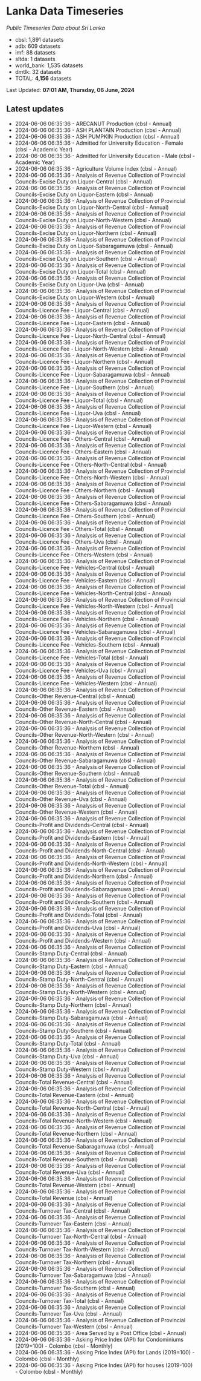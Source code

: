 # Lanka Data Timeseries
*Public Timeseries Data about Sri Lanka*

* cbsl: 1,891 datasets
* adb: 609 datasets
* imf: 88 datasets
* sltda: 1 datasets
* world_bank: 1,535 datasets
* dmtlk: 32 datasets
* TOTAL: **4,156** datasets

Last Updated: **07:01 AM, Thursday, 06 June, 2024**

## Latest updates

* 2024-06-06 06:35:36 - ARECANUT Production (cbsl - Annual)
* 2024-06-06 06:35:36 - ASH PLANTAIN Production (cbsl - Annual)
* 2024-06-06 06:35:36 - ASH PUMPKIN Production (cbsl - Annual)
* 2024-06-06 06:35:36 - Admitted for University Education - Female (cbsl - Academic Year)
* 2024-06-06 06:35:36 - Admitted for University Education - Male (cbsl - Academic Year)
* 2024-06-06 06:35:36 - Agriculture Volume Index (cbsl - Annual)
* 2024-06-06 06:35:36 - Analysis of Revenue Collection of Provincial Councils-Excise Duty on Liquor-Central (cbsl - Annual)
* 2024-06-06 06:35:36 - Analysis of Revenue Collection of Provincial Councils-Excise Duty on Liquor-Eastern (cbsl - Annual)
* 2024-06-06 06:35:36 - Analysis of Revenue Collection of Provincial Councils-Excise Duty on Liquor-North-Central (cbsl - Annual)
* 2024-06-06 06:35:36 - Analysis of Revenue Collection of Provincial Councils-Excise Duty on Liquor-North-Western (cbsl - Annual)
* 2024-06-06 06:35:36 - Analysis of Revenue Collection of Provincial Councils-Excise Duty on Liquor-Northern (cbsl - Annual)
* 2024-06-06 06:35:36 - Analysis of Revenue Collection of Provincial Councils-Excise Duty on Liquor-Sabaragamuwa (cbsl - Annual)
* 2024-06-06 06:35:36 - Analysis of Revenue Collection of Provincial Councils-Excise Duty on Liquor-Southern (cbsl - Annual)
* 2024-06-06 06:35:36 - Analysis of Revenue Collection of Provincial Councils-Excise Duty on Liquor-Total (cbsl - Annual)
* 2024-06-06 06:35:36 - Analysis of Revenue Collection of Provincial Councils-Excise Duty on Liquor-Uva (cbsl - Annual)
* 2024-06-06 06:35:36 - Analysis of Revenue Collection of Provincial Councils-Excise Duty on Liquor-Western (cbsl - Annual)
* 2024-06-06 06:35:36 - Analysis of Revenue Collection of Provincial Councils-Licence Fee - Liquor-Central (cbsl - Annual)
* 2024-06-06 06:35:36 - Analysis of Revenue Collection of Provincial Councils-Licence Fee - Liquor-Eastern (cbsl - Annual)
* 2024-06-06 06:35:36 - Analysis of Revenue Collection of Provincial Councils-Licence Fee - Liquor-North-Central (cbsl - Annual)
* 2024-06-06 06:35:36 - Analysis of Revenue Collection of Provincial Councils-Licence Fee - Liquor-North-Western (cbsl - Annual)
* 2024-06-06 06:35:36 - Analysis of Revenue Collection of Provincial Councils-Licence Fee - Liquor-Northern (cbsl - Annual)
* 2024-06-06 06:35:36 - Analysis of Revenue Collection of Provincial Councils-Licence Fee - Liquor-Sabaragamuwa (cbsl - Annual)
* 2024-06-06 06:35:36 - Analysis of Revenue Collection of Provincial Councils-Licence Fee - Liquor-Southern (cbsl - Annual)
* 2024-06-06 06:35:36 - Analysis of Revenue Collection of Provincial Councils-Licence Fee - Liquor-Total (cbsl - Annual)
* 2024-06-06 06:35:36 - Analysis of Revenue Collection of Provincial Councils-Licence Fee - Liquor-Uva (cbsl - Annual)
* 2024-06-06 06:35:36 - Analysis of Revenue Collection of Provincial Councils-Licence Fee - Liquor-Western (cbsl - Annual)
* 2024-06-06 06:35:36 - Analysis of Revenue Collection of Provincial Councils-Licence Fee - Others-Central (cbsl - Annual)
* 2024-06-06 06:35:36 - Analysis of Revenue Collection of Provincial Councils-Licence Fee - Others-Eastern (cbsl - Annual)
* 2024-06-06 06:35:36 - Analysis of Revenue Collection of Provincial Councils-Licence Fee - Others-North-Central (cbsl - Annual)
* 2024-06-06 06:35:36 - Analysis of Revenue Collection of Provincial Councils-Licence Fee - Others-North-Western (cbsl - Annual)
* 2024-06-06 06:35:36 - Analysis of Revenue Collection of Provincial Councils-Licence Fee - Others-Northern (cbsl - Annual)
* 2024-06-06 06:35:36 - Analysis of Revenue Collection of Provincial Councils-Licence Fee - Others-Sabaragamuwa (cbsl - Annual)
* 2024-06-06 06:35:36 - Analysis of Revenue Collection of Provincial Councils-Licence Fee - Others-Southern (cbsl - Annual)
* 2024-06-06 06:35:36 - Analysis of Revenue Collection of Provincial Councils-Licence Fee - Others-Total (cbsl - Annual)
* 2024-06-06 06:35:36 - Analysis of Revenue Collection of Provincial Councils-Licence Fee - Others-Uva (cbsl - Annual)
* 2024-06-06 06:35:36 - Analysis of Revenue Collection of Provincial Councils-Licence Fee - Others-Western (cbsl - Annual)
* 2024-06-06 06:35:36 - Analysis of Revenue Collection of Provincial Councils-Licence Fee - Vehicles-Central (cbsl - Annual)
* 2024-06-06 06:35:36 - Analysis of Revenue Collection of Provincial Councils-Licence Fee - Vehicles-Eastern (cbsl - Annual)
* 2024-06-06 06:35:36 - Analysis of Revenue Collection of Provincial Councils-Licence Fee - Vehicles-North-Central (cbsl - Annual)
* 2024-06-06 06:35:36 - Analysis of Revenue Collection of Provincial Councils-Licence Fee - Vehicles-North-Western (cbsl - Annual)
* 2024-06-06 06:35:36 - Analysis of Revenue Collection of Provincial Councils-Licence Fee - Vehicles-Northern (cbsl - Annual)
* 2024-06-06 06:35:36 - Analysis of Revenue Collection of Provincial Councils-Licence Fee - Vehicles-Sabaragamuwa (cbsl - Annual)
* 2024-06-06 06:35:36 - Analysis of Revenue Collection of Provincial Councils-Licence Fee - Vehicles-Southern (cbsl - Annual)
* 2024-06-06 06:35:36 - Analysis of Revenue Collection of Provincial Councils-Licence Fee - Vehicles-Total (cbsl - Annual)
* 2024-06-06 06:35:36 - Analysis of Revenue Collection of Provincial Councils-Licence Fee - Vehicles-Uva (cbsl - Annual)
* 2024-06-06 06:35:36 - Analysis of Revenue Collection of Provincial Councils-Licence Fee - Vehicles-Western (cbsl - Annual)
* 2024-06-06 06:35:36 - Analysis of Revenue Collection of Provincial Councils-Other Revenue-Central (cbsl - Annual)
* 2024-06-06 06:35:36 - Analysis of Revenue Collection of Provincial Councils-Other Revenue-Eastern (cbsl - Annual)
* 2024-06-06 06:35:36 - Analysis of Revenue Collection of Provincial Councils-Other Revenue-North-Central (cbsl - Annual)
* 2024-06-06 06:35:36 - Analysis of Revenue Collection of Provincial Councils-Other Revenue-North-Western (cbsl - Annual)
* 2024-06-06 06:35:36 - Analysis of Revenue Collection of Provincial Councils-Other Revenue-Northern (cbsl - Annual)
* 2024-06-06 06:35:36 - Analysis of Revenue Collection of Provincial Councils-Other Revenue-Sabaragamuwa (cbsl - Annual)
* 2024-06-06 06:35:36 - Analysis of Revenue Collection of Provincial Councils-Other Revenue-Southern (cbsl - Annual)
* 2024-06-06 06:35:36 - Analysis of Revenue Collection of Provincial Councils-Other Revenue-Total (cbsl - Annual)
* 2024-06-06 06:35:36 - Analysis of Revenue Collection of Provincial Councils-Other Revenue-Uva (cbsl - Annual)
* 2024-06-06 06:35:36 - Analysis of Revenue Collection of Provincial Councils-Other Revenue-Western (cbsl - Annual)
* 2024-06-06 06:35:36 - Analysis of Revenue Collection of Provincial Councils-Profit and Dividends-Central (cbsl - Annual)
* 2024-06-06 06:35:36 - Analysis of Revenue Collection of Provincial Councils-Profit and Dividends-Eastern (cbsl - Annual)
* 2024-06-06 06:35:36 - Analysis of Revenue Collection of Provincial Councils-Profit and Dividends-North-Central (cbsl - Annual)
* 2024-06-06 06:35:36 - Analysis of Revenue Collection of Provincial Councils-Profit and Dividends-North-Western (cbsl - Annual)
* 2024-06-06 06:35:36 - Analysis of Revenue Collection of Provincial Councils-Profit and Dividends-Northern (cbsl - Annual)
* 2024-06-06 06:35:36 - Analysis of Revenue Collection of Provincial Councils-Profit and Dividends-Sabaragamuwa (cbsl - Annual)
* 2024-06-06 06:35:36 - Analysis of Revenue Collection of Provincial Councils-Profit and Dividends-Southern (cbsl - Annual)
* 2024-06-06 06:35:36 - Analysis of Revenue Collection of Provincial Councils-Profit and Dividends-Total (cbsl - Annual)
* 2024-06-06 06:35:36 - Analysis of Revenue Collection of Provincial Councils-Profit and Dividends-Uva (cbsl - Annual)
* 2024-06-06 06:35:36 - Analysis of Revenue Collection of Provincial Councils-Profit and Dividends-Western (cbsl - Annual)
* 2024-06-06 06:35:36 - Analysis of Revenue Collection of Provincial Councils-Stamp Duty-Central (cbsl - Annual)
* 2024-06-06 06:35:36 - Analysis of Revenue Collection of Provincial Councils-Stamp Duty-Eastern (cbsl - Annual)
* 2024-06-06 06:35:36 - Analysis of Revenue Collection of Provincial Councils-Stamp Duty-North-Central (cbsl - Annual)
* 2024-06-06 06:35:36 - Analysis of Revenue Collection of Provincial Councils-Stamp Duty-North-Western (cbsl - Annual)
* 2024-06-06 06:35:36 - Analysis of Revenue Collection of Provincial Councils-Stamp Duty-Northern (cbsl - Annual)
* 2024-06-06 06:35:36 - Analysis of Revenue Collection of Provincial Councils-Stamp Duty-Sabaragamuwa (cbsl - Annual)
* 2024-06-06 06:35:36 - Analysis of Revenue Collection of Provincial Councils-Stamp Duty-Southern (cbsl - Annual)
* 2024-06-06 06:35:36 - Analysis of Revenue Collection of Provincial Councils-Stamp Duty-Total (cbsl - Annual)
* 2024-06-06 06:35:36 - Analysis of Revenue Collection of Provincial Councils-Stamp Duty-Uva (cbsl - Annual)
* 2024-06-06 06:35:36 - Analysis of Revenue Collection of Provincial Councils-Stamp Duty-Western (cbsl - Annual)
* 2024-06-06 06:35:36 - Analysis of Revenue Collection of Provincial Councils-Total Revenue-Central (cbsl - Annual)
* 2024-06-06 06:35:36 - Analysis of Revenue Collection of Provincial Councils-Total Revenue-Eastern (cbsl - Annual)
* 2024-06-06 06:35:36 - Analysis of Revenue Collection of Provincial Councils-Total Revenue-North-Central (cbsl - Annual)
* 2024-06-06 06:35:36 - Analysis of Revenue Collection of Provincial Councils-Total Revenue-North-Western (cbsl - Annual)
* 2024-06-06 06:35:36 - Analysis of Revenue Collection of Provincial Councils-Total Revenue-Northern (cbsl - Annual)
* 2024-06-06 06:35:36 - Analysis of Revenue Collection of Provincial Councils-Total Revenue-Sabaragamuwa (cbsl - Annual)
* 2024-06-06 06:35:36 - Analysis of Revenue Collection of Provincial Councils-Total Revenue-Southern (cbsl - Annual)
* 2024-06-06 06:35:36 - Analysis of Revenue Collection of Provincial Councils-Total Revenue-Uva (cbsl - Annual)
* 2024-06-06 06:35:36 - Analysis of Revenue Collection of Provincial Councils-Total Revenue-Western (cbsl - Annual)
* 2024-06-06 06:35:36 - Analysis of Revenue Collection of Provincial Councils-Total Revenue (cbsl - Annual)
* 2024-06-06 06:35:36 - Analysis of Revenue Collection of Provincial Councils-Turnover Tax-Central (cbsl - Annual)
* 2024-06-06 06:35:36 - Analysis of Revenue Collection of Provincial Councils-Turnover Tax-Eastern (cbsl - Annual)
* 2024-06-06 06:35:36 - Analysis of Revenue Collection of Provincial Councils-Turnover Tax-North-Central (cbsl - Annual)
* 2024-06-06 06:35:36 - Analysis of Revenue Collection of Provincial Councils-Turnover Tax-North-Western (cbsl - Annual)
* 2024-06-06 06:35:36 - Analysis of Revenue Collection of Provincial Councils-Turnover Tax-Northern (cbsl - Annual)
* 2024-06-06 06:35:36 - Analysis of Revenue Collection of Provincial Councils-Turnover Tax-Sabaragamuwa (cbsl - Annual)
* 2024-06-06 06:35:36 - Analysis of Revenue Collection of Provincial Councils-Turnover Tax-Southern (cbsl - Annual)
* 2024-06-06 06:35:36 - Analysis of Revenue Collection of Provincial Councils-Turnover Tax-Total (cbsl - Annual)
* 2024-06-06 06:35:36 - Analysis of Revenue Collection of Provincial Councils-Turnover Tax-Uva (cbsl - Annual)
* 2024-06-06 06:35:36 - Analysis of Revenue Collection of Provincial Councils-Turnover Tax-Western (cbsl - Annual)
* 2024-06-06 06:35:36 - Area Served by a Post Office (cbsl - Annual)
* 2024-06-06 06:35:36 - Asking Price Index (API) for Condominiums (2019=100) - Colombo (cbsl - Monthly)
* 2024-06-06 06:35:36 - Asking Price Index (API) for Lands (2019=100) - Colombo (cbsl - Monthly)
* 2024-06-06 06:35:36 - Asking Price Index (API) for houses (2019-100) - Colombo (cbsl - Monthly)